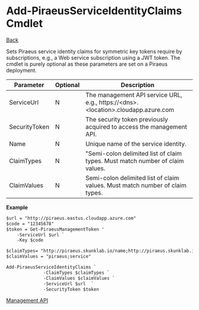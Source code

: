 ﻿

Add-PiraeusServiceIdentityClaims Cmdlet
=====
[Back](MgmtApi.md)

Sets Piraeus service identity claims for symmetric key tokens require by subscriptions, e.g., a Web service subscription using a JWT token.  The cmdlet is purely optional as these parameters are set on a Piraeus deployment.

**Parameter** | **Optional** | **Description**                                                                       |
|---------------|--------------|---------------------------------------------------------------------------------------|
| ServiceUrl    | N            | The management API service URL, e.g., https://\<dns\>.\<location\>.cloudapp.azure.com |
| SecurityToken | N            | The security token previously acquired to access the management API.                  |
| Name|N| Unique name of the service identity.                                                                                                                                              |
| ClaimTypes|N| "Semi-colon delimited list of claim types.  Must match number of claim values.                                                                                                                                            |
| ClaimValues|N| Semi-colon delimited list of claim values.  Must match number of claim types.                                                                                                                                          |

**Example**

```diff
$url = "http://piraeus.eastus.cloudapp.azure.com"  
$code = "12345678"  
$token = Get-PiraeusManagementToken '
	-ServiceUrl $url `
	-Key $code 

$claimTypes= "http://piraeus.skunklab.io/name;http://piraeus.skunklab.io/role"
$claimValues = "piraeus;service"

Add-PiraeusServiceIdentityClaims `
              -ClaimTypes $claimTypes `
              -ClaimValues $claimValues `
              -ServiceUrl $url  `
              -SecurityToken $token

```
[Management API](MgmtApi.md)


